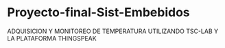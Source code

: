 # Proyecto-final-Sist-Embebidos
ADQUISICION Y MONITOREO DE TEMPERATURA UTILIZANDO TSC-LAB Y LA PLATAFORMA THINGSPEAK

